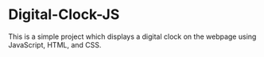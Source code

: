 # Digital-Clock-JS
This is a simple project which displays a digital clock on the webpage using JavaScript, HTML, and CSS.

